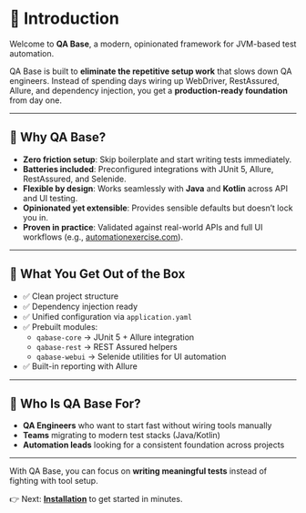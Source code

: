 # 🌟 Introduction

Welcome to **QA Base**, a modern, opinionated framework for JVM-based test automation.

QA Base is built to **eliminate the repetitive setup work** that slows down QA engineers. Instead of spending days wiring up WebDriver, RestAssured, Allure, and dependency injection, you get a **production-ready foundation** from day one.

---

## 🎯 Why QA Base?

- **Zero friction setup**: Skip boilerplate and start writing tests immediately.
- **Batteries included**: Preconfigured integrations with JUnit 5, Allure, RestAssured, and Selenide.
- **Flexible by design**: Works seamlessly with **Java** and **Kotlin** across API and UI testing.
- **Opinionated yet extensible**: Provides sensible defaults but doesn’t lock you in.
- **Proven in practice**: Validated against real-world APIs and full UI workflows (e.g., [automationexercise.com](https://automationexercise.com)).

---

## 🚀 What You Get Out of the Box

- ✅ Clean project structure
- ✅ Dependency injection ready
- ✅ Unified configuration via `application.yaml`
- ✅ Prebuilt modules:
    - `qabase-core` → JUnit 5 + Allure integration
    - `qabase-rest` → REST Assured helpers
    - `qabase-webui` → Selenide utilities for UI automation
- ✅ Built-in reporting with Allure

---

## 👥 Who Is QA Base For?

- **QA Engineers** who want to start fast without wiring tools manually
- **Teams** migrating to modern test stacks (Java/Kotlin)
- **Automation leads** looking for a consistent foundation across projects

---

With QA Base, you can focus on **writing meaningful tests** instead of fighting with tool setup.

👉 Next: [**Installation**](./installation.md) to get started in minutes.